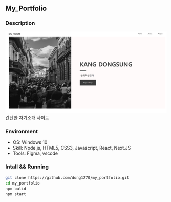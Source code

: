 ## My_Portfolio

### Description
![alt text](image.png)
간단한 자기소개 사이트

### Environment
* OS: Windows 10
* Skill: Node.js, HTML5, CSS3, Javascript, React, Next.JS
* Tools: Figma, vscode

### Intall && Running

``` bash
git clone https://github.com/dong1270/my_portfolio.git
cd my_portfolio
npm bulid
npm start
```